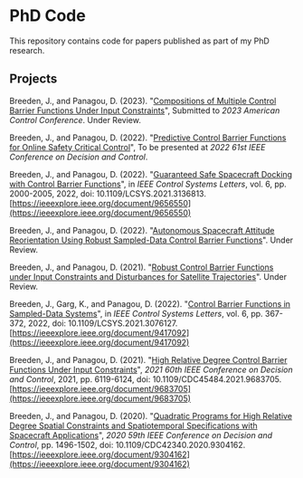 # PhD Code

This repository contains code for papers published as part of my PhD research.

## Projects

Breeden, J., and Panagou, D. (2023). "[Compositions of Multiple Control Barrier Functions Under Input Constraints](2023/ACC%20Multiple%20Control%20Barrier%20Functions)", Submitted to <em>2023 American Control Conference</em>. Under Review.

Breeden, J., and Panagou, D. (2022). "[Predictive Control Barrier Functions for Online Safety Critical Control](2022/CDC%20Predictive%20CBFs)", To be presented at <em>2022 61st IEEE Conference on Decision and Control</em>.

Breeden, J., and Panagou, D. (2022). "[Guaranteed Safe Spacecraft Docking with Control Barrier Functions](2022/L-CSS%20Guaranteed%20Spacecraft%20Docking)", in *IEEE Control Systems Letters*, vol. 6, pp. 2000-2005, 2022, doi: 10.1109/LCSYS.2021.3136813. [https://ieeexplore.ieee.org/document/9656550](https://ieeexplore.ieee.org/document/9656550)

Breeden, J., and Panagou, D. (2022). "[Autonomous Spacecraft Attitude Reorientation Using Robust Sampled-Data Control Barrier Functions](2022/AIAA%20Autonomous%20Attitude%20Reorientation)". Under Review.

Breeden, J., and Panagou, D. (2021). "[Robust Control Barrier Functions under Input Constraints and Disturbances for Satellite Trajectories](2021/Automatica%20Robust%20CBFs%20for%20Satellite%20Trajectories)". Under Review. 

Breeden, J., Garg, K., and Panagou, D. (2022). "[Control Barrier Functions in Sampled-Data Systems](2021/L-CSS%20CBFs%20for%20Sampled%20Data%20Systems)", in *IEEE Control Systems Letters*, vol. 6, pp. 367-372, 2022, doi: 10.1109/LCSYS.2021.3076127. [https://ieeexplore.ieee.org/document/9417092](https://ieeexplore.ieee.org/document/9417092)

Breeden, J., and Panagou, D. (2021). "[High Relative Degree Control Barrier Functions Under Input Constraints](2021/CDC%20High%20Relative%20Degree%20CBFs%20Input%20Constraints)", *2021 60th IEEE Conference on Decision and Control*, 2021, pp. 6119-6124, doi: 10.1109/CDC45484.2021.9683705. [https://ieeexplore.ieee.org/document/9683705](https://ieeexplore.ieee.org/document/9683705)

Breeden, J., and Panagou, D. (2020). "[Quadratic Programs for High Relative Degree Spatial Constraints and Spatiotemporal Specifications with Spacecraft Applications](2020/CDC%20QPs%20for%20High%20Relative%20Degree%20with%20Spacecraft%20Applications)", *2020 59th IEEE Conference on Decision and Control*, pp. 1496-1502, doi: 10.1109/CDC42340.2020.9304162. [https://ieeexplore.ieee.org/document/9304162](https://ieeexplore.ieee.org/document/9304162)	
